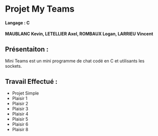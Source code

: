 # Projet My Teams
#### Langage : C
#### MAUBLANC Kevin, LETELLIER Axel, ROMBAUX Logan, LARRIEU Vincent

## Présentaiton :

Mini Teams est un mini programme de chat codé en C et utilisants les sockets.

## Travail Effectué :

- Projet Simple
- Plaisir 1
- Plaisir 2
- Plaisir 3
- Plaisir 4
- Plaisir 5
- Plaisir 6
- Plaisir 8
